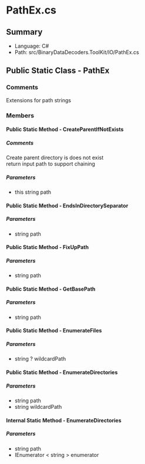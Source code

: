 ﻿# PathEx.cs

## Summary

* Language: C#
* Path: src/BinaryDataDecoders.ToolKit/IO/PathEx.cs

## Public Static Class - PathEx

### Comments

 <summary>
 Extensions for path strings
 </summary>

### Members

#### Public Static Method - CreateParentIfNotExists

##### Comments

 <summary>
 Create parent directory is does not exist
 </summary>
 <paramname="path"></param>
 <returns>return input path to support chaining</returns>

#####  Parameters

 - this string path 

#### Public Static Method - EndsInDirectorySeparator

#####  Parameters

 - string path 

#### Public Static Method - FixUpPath

#####  Parameters

 - string path 

#### Public Static Method - GetBasePath

#####  Parameters

 - string path 

#### Public Static Method - EnumerateFiles

#####  Parameters

 - string ? wildcardPath 

#### Public Static Method - EnumerateDirectories

#####  Parameters

 - string path 
 - string wildcardPath 

#### Internal Static Method - EnumerateDirectories

#####  Parameters

 - string path 
 - IEnumerator < string > enumerator 

